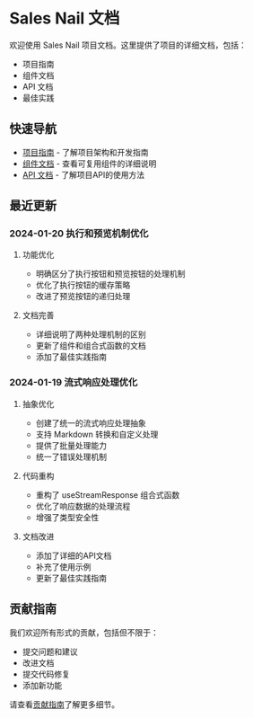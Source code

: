 # Sales Nail 文档

欢迎使用 Sales Nail 项目文档。这里提供了项目的详细文档，包括：

- 项目指南
- 组件文档
- API 文档
- 最佳实践

## 快速导航

- [项目指南](/guide/) - 了解项目架构和开发指南
- [组件文档](/components/) - 查看可复用组件的详细说明
- [API 文档](/api/) - 了解项目API的使用方法

## 最近更新

### 2024-01-20 执行和预览机制优化

1. 功能优化
   - 明确区分了执行按钮和预览按钮的处理机制
   - 优化了执行按钮的缓存策略
   - 改进了预览按钮的递归处理

2. 文档完善
   - 详细说明了两种处理机制的区别
   - 更新了组件和组合式函数的文档
   - 添加了最佳实践指南

### 2024-01-19 流式响应处理优化

1. 抽象优化
   - 创建了统一的流式响应处理抽象
   - 支持 Markdown 转换和自定义处理
   - 提供了批量处理能力
   - 统一了错误处理机制

2. 代码重构
   - 重构了 useStreamResponse 组合式函数
   - 优化了响应数据的处理流程
   - 增强了类型安全性

3. 文档改进
   - 添加了详细的API文档
   - 补充了使用示例
   - 更新了最佳实践指南

## 贡献指南

我们欢迎所有形式的贡献，包括但不限于：

- 提交问题和建议
- 改进文档
- 提交代码修复
- 添加新功能

请查看[贡献指南](/guide/contributing)了解更多细节。
